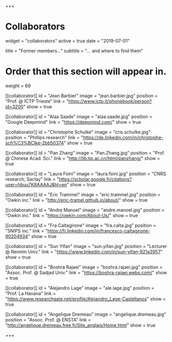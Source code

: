 +++
# Collaborators
widget = "collaborators"
active = true
date = "2019-07-01"

title = "Former members..."
subtitle = "... and where to find them"

# Order that this section will appear in.
weight = 69

[[collaborator]]
	id = "Jean Barbier"
	image = "jean.barbier.jpg"
	position = "Prof. @ ICTP Trieste"
	link = "https://www.ictp.it/phonebook/person?id=3200"
	show = true

[[collaborator]]
	id = "Alaa Saade"
	image = "alaa.saade.jpg"
	position = "Google Deepmind"
	link = "https://deepmind.com/"
	show = true

[[collaborator]]
	id = "Christophe Schulke"
	image = "cris.schulke.jpg"
	position = "Phillips research"
	link = "https://de.linkedin.com/in/christophe-sch%C3%BClke-2bb50374"
	show = true

[[collaborator]]
	id = "Pan Zhang"
	image = "Pan.Zhang.jpg"
	position = "Prof. @ Chinese Acad. Sci."
	link = "http://lib.itp.ac.cn/html/panzhang/"
	show = true

[[collaborator]]
        id = "Laura Foini"
        image = "laura.foini.jpg"
        position = "CNRS research, Saclay"
        link = "https://scholar.google.fr/citations?user=hbuu7K8AAAAJ&hl=en"
        show = true

[[collaborator]]
	id = "Eric Trammel"
        image = "eric.trammel.jpg"
	position = "Owkin inc."
	link = "http://eric-tramel.github.io/about/"
	show = true

[[collaborator]]
	id = "Andre Manoel"
  image = "andre.manoel.jpg"
	position = "Owkin inc."
	link = "https://owkin.com/About-Us/"
	show = true

[[collaborator]]
	id = "Fra Caltagirone"
        image = "fra.calta.jpg"
	position = "SNIPS inc."
	link = "https://fr.linkedin.com/in/francesco-caltagirone-90204934"
	show = true


[[collaborator]]
        id = "Sun Yifan"
        image = "sun.yifan.jpg"
        position =  "Lecturer @ Renmin Univ."
        link = "https://www.linkedin.com/in/sun-yifan-921a3957"
        show = true

[[collaborator]]
        id = "Boshra Rajaei"
        image = "boshra.rajaei.jpg"
        position =  "Assoc. Prof. @ Sadjad Univ."
        link = "https://boshra-rajaei.webs.com/"
        show = true
	
[[collaborator]]
	id = "Alejandro Lage"
	image = "ale.lage.jpg"
	position =  "Prof. La Havana"
        link = "https://www.researchgate.net/profile/Alejandro_Lage-Castellanos"
	show = true

[[collaborator]]
	id = "Angelique Dremeau"
  image = "angelique.dremeau.jpg"
	position = "Assoc. Prof. @ ENSTA"
	link = "http://angelique.dremeau.free.fr/Site_anglais/Home.html"
	show = true
  
+++

